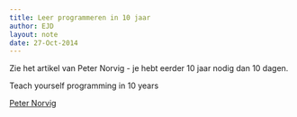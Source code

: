 ```yaml
---
title: Leer programmeren in 10 jaar
author: EJD
layout: note
date: 27-Oct-2014
---
```


Zie het artikel van Peter Norvig - je hebt eerder 10 jaar nodig dan 10 dagen.

Teach yourself programming in 10 years

[Peter Norvig](http://norvig.com/21-days.html)
